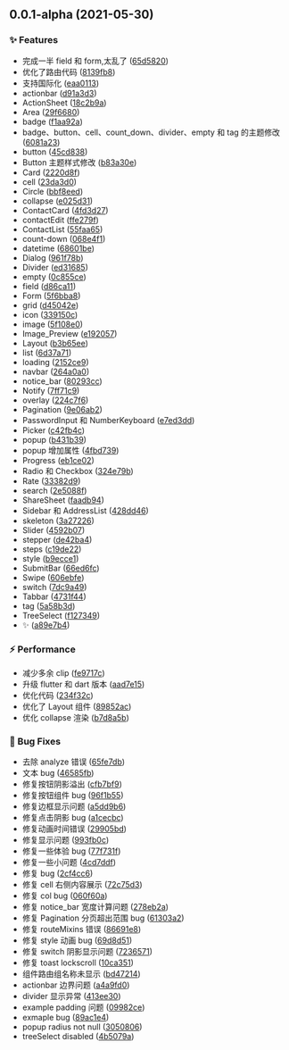 ## 0.0.1-alpha (2021-05-30)

### ✨ Features

- 完成一半 field 和 form,太乱了 ([65d5820](https://github.com/Simon-Bin/flant/commit/65d5820))
- 优化了路由代码 ([8139fb8](https://github.com/Simon-Bin/flant/commit/8139fb8))
- 支持国际化 ([eaa0113](https://github.com/Simon-Bin/flant/commit/eaa0113))
- actionbar ([d91a3d3](https://github.com/Simon-Bin/flant/commit/d91a3d3))
- ActionSheet ([18c2b9a](https://github.com/Simon-Bin/flant/commit/18c2b9a))
- Area ([29f6680](https://github.com/Simon-Bin/flant/commit/29f6680))
- badge ([f1aa92a](https://github.com/Simon-Bin/flant/commit/f1aa92a))
- badge、button、cell、count_down、divider、empty 和 tag 的主题修改 ([6081a23](https://github.com/Simon-Bin/flant/commit/6081a23))
- button ([45cd838](https://github.com/Simon-Bin/flant/commit/45cd838))
- Button 主题样式修改 ([b83a30e](https://github.com/Simon-Bin/flant/commit/b83a30e))
- Card ([2220d8f](https://github.com/Simon-Bin/flant/commit/2220d8f))
- cell ([23da3d0](https://github.com/Simon-Bin/flant/commit/23da3d0))
- Circle ([bbf8eed](https://github.com/Simon-Bin/flant/commit/bbf8eed))
- collapse ([e025d31](https://github.com/Simon-Bin/flant/commit/e025d31))
- ContactCard ([4fd3d27](https://github.com/Simon-Bin/flant/commit/4fd3d27))
- contactEdit ([ffe279f](https://github.com/Simon-Bin/flant/commit/ffe279f))
- ContactList ([55faa65](https://github.com/Simon-Bin/flant/commit/55faa65))
- count-down ([068e4f1](https://github.com/Simon-Bin/flant/commit/068e4f1))
- datetime ([68601be](https://github.com/Simon-Bin/flant/commit/68601be))
- Dialog ([961f78b](https://github.com/Simon-Bin/flant/commit/961f78b))
- Divider ([ed31685](https://github.com/Simon-Bin/flant/commit/ed31685))
- empty ([0c855ce](https://github.com/Simon-Bin/flant/commit/0c855ce))
- field ([d86ca11](https://github.com/Simon-Bin/flant/commit/d86ca11))
- Form ([5f6bba8](https://github.com/Simon-Bin/flant/commit/5f6bba8))
- grid ([d45042e](https://github.com/Simon-Bin/flant/commit/d45042e))
- icon ([339150c](https://github.com/Simon-Bin/flant/commit/339150c))
- image ([5f108e0](https://github.com/Simon-Bin/flant/commit/5f108e0))
- Image_Preview ([e192057](https://github.com/Simon-Bin/flant/commit/e192057))
- Layout ([b3b65ee](https://github.com/Simon-Bin/flant/commit/b3b65ee))
- list ([6d37a71](https://github.com/Simon-Bin/flant/commit/6d37a71))
- loading ([2152ce9](https://github.com/Simon-Bin/flant/commit/2152ce9))
- navbar ([264a0a0](https://github.com/Simon-Bin/flant/commit/264a0a0))
- notice_bar ([80293cc](https://github.com/Simon-Bin/flant/commit/80293cc))
- Notify ([7ff71c9](https://github.com/Simon-Bin/flant/commit/7ff71c9))
- overlay ([224c7f6](https://github.com/Simon-Bin/flant/commit/224c7f6))
- Pagination ([9e06ab2](https://github.com/Simon-Bin/flant/commit/9e06ab2))
- PasswordInput 和 NumberKeyboard ([e7ed3dd](https://github.com/Simon-Bin/flant/commit/e7ed3dd))
- Picker ([c42fb4c](https://github.com/Simon-Bin/flant/commit/c42fb4c))
- popup ([b431b39](https://github.com/Simon-Bin/flant/commit/b431b39))
- popup 增加属性 ([4fbd739](https://github.com/Simon-Bin/flant/commit/4fbd739))
- Progress ([eb1ce02](https://github.com/Simon-Bin/flant/commit/eb1ce02))
- Radio 和 Checkbox ([324e79b](https://github.com/Simon-Bin/flant/commit/324e79b))
- Rate ([33382d9](https://github.com/Simon-Bin/flant/commit/33382d9))
- search ([2e5088f](https://github.com/Simon-Bin/flant/commit/2e5088f))
- ShareSheet ([faadb94](https://github.com/Simon-Bin/flant/commit/faadb94))
- Sidebar 和 AddressList ([428dd46](https://github.com/Simon-Bin/flant/commit/428dd46))
- skeleton ([3a27226](https://github.com/Simon-Bin/flant/commit/3a27226))
- Slider ([4592b07](https://github.com/Simon-Bin/flant/commit/4592b07))
- stepper ([de42ba4](https://github.com/Simon-Bin/flant/commit/de42ba4))
- steps ([c19de22](https://github.com/Simon-Bin/flant/commit/c19de22))
- style ([b9ecce1](https://github.com/Simon-Bin/flant/commit/b9ecce1))
- SubmitBar ([66ed6fc](https://github.com/Simon-Bin/flant/commit/66ed6fc))
- Swipe ([606ebfe](https://github.com/Simon-Bin/flant/commit/606ebfe))
- switch ([7dc9a49](https://github.com/Simon-Bin/flant/commit/7dc9a49))
- Tabbar ([4731f44](https://github.com/Simon-Bin/flant/commit/4731f44))
- tag ([5a58b3d](https://github.com/Simon-Bin/flant/commit/5a58b3d))
- TreeSelect ([f127349](https://github.com/Simon-Bin/flant/commit/f127349))
- ✨ ([a89e7b4](https://github.com/Simon-Bin/flant/commit/a89e7b4))

### ⚡️ Performance

- 减少多余 clip ([fe9717c](https://github.com/Simon-Bin/flant/commit/fe9717c))
- 升级 flutter 和 dart 版本 ([aad7e15](https://github.com/Simon-Bin/flant/commit/aad7e15))
- 优化代码 ([234f32c](https://github.com/Simon-Bin/flant/commit/234f32c))
- 优化了 Layout 组件 ([89852ac](https://github.com/Simon-Bin/flant/commit/89852ac))
- 优化 collapse 渲染 ([b7d8a5b](https://github.com/Simon-Bin/flant/commit/b7d8a5b))

### 🐛 Bug Fixes

- 去除 analyze 错误 ([65fe7db](https://github.com/Simon-Bin/flant/commit/65fe7db))
- 文本 bug ([46585fb](https://github.com/Simon-Bin/flant/commit/46585fb))
- 修复按钮阴影溢出 ([cfb7bf9](https://github.com/Simon-Bin/flant/commit/cfb7bf9))
- 修复按钮组件 bug ([96f1b55](https://github.com/Simon-Bin/flant/commit/96f1b55))
- 修复边框显示问题 ([a5dd9b6](https://github.com/Simon-Bin/flant/commit/a5dd9b6))
- 修复点击阴影 bug ([a1cecbc](https://github.com/Simon-Bin/flant/commit/a1cecbc))
- 修复动画时间错误 ([29905bd](https://github.com/Simon-Bin/flant/commit/29905bd))
- 修复显示问题 ([993fb0c](https://github.com/Simon-Bin/flant/commit/993fb0c))
- 修复一些体验 bug ([77f731f](https://github.com/Simon-Bin/flant/commit/77f731f))
- 修复一些小问题 ([4cd7ddf](https://github.com/Simon-Bin/flant/commit/4cd7ddf))
- 修复 bug ([2cf4cc6](https://github.com/Simon-Bin/flant/commit/2cf4cc6))
- 修复 cell 右侧内容展示 ([72c75d3](https://github.com/Simon-Bin/flant/commit/72c75d3))
- 修复 col bug ([060f60a](https://github.com/Simon-Bin/flant/commit/060f60a))
- 修复 notice_bar 宽度计算问题 ([278eb2a](https://github.com/Simon-Bin/flant/commit/278eb2a))
- 修复 Pagination 分页超出范围 bug ([61303a2](https://github.com/Simon-Bin/flant/commit/61303a2))
- 修复 routeMixins 错误 ([86691e8](https://github.com/Simon-Bin/flant/commit/86691e8))
- 修复 style 动画 bug ([69d8d51](https://github.com/Simon-Bin/flant/commit/69d8d51))
- 修复 switch 阴影显示问题 ([7236571](https://github.com/Simon-Bin/flant/commit/7236571))
- 修复 toast lockscroll ([10ca351](https://github.com/Simon-Bin/flant/commit/10ca351))
- 组件路由组名称未显示 ([bd47214](https://github.com/Simon-Bin/flant/commit/bd47214))
- actionbar 边界问题 ([a4a9fd0](https://github.com/Simon-Bin/flant/commit/a4a9fd0))
- divider 显示异常 ([413ee30](https://github.com/Simon-Bin/flant/commit/413ee30))
- example padding 问题 ([09982ce](https://github.com/Simon-Bin/flant/commit/09982ce))
- exmaple bug ([89ac1e4](https://github.com/Simon-Bin/flant/commit/89ac1e4))
- popup radius not null ([3050806](https://github.com/Simon-Bin/flant/commit/3050806))
- treeSelect disabled ([4b5079a](https://github.com/Simon-Bin/flant/commit/4b5079a))
